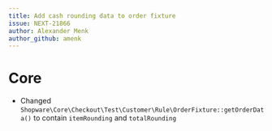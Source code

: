 ```yaml
---
title: Add cash rounding data to order fixture
issue: NEXT-21866
author: Alexander Menk
author_github: amenk
---
```

# Core
* Changed `Shopware\Core\Checkout\Test\Customer\Rule\OrderFixture::getOrderData()` to contain `itemRounding` and `totalRounding` 
